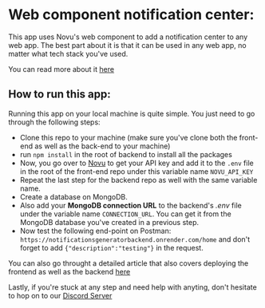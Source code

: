 
# Web component notification center:

This app uses Novu's web component to add a notification center to any web app. The best part about it is that it can be used in any web app, no matter what tech stack you've used.

You can read more about it [here](https://docs.novu.co/notification-center/web-component/)

## How to run this app:

Running this app on your local machine is quite simple. You just need to go through the following steps:

- Clone this repo to your machine (make sure you've clone both the front-end as well as the back-end to your machine)
- run `npm install` in the root of backend to install all the packages
- Now, you go over to [Novu](www.novu.co) to get your API key and add it to the `.env` file in the root of the front-end repo under this variable name `NOVU_API_KEY`
- Repeat the last step for the backend repo as well with the same variable name.
- Create a database on MongoDB.
- Also add your __MongoDB connection URL__ to the backend's _.env_ file under the variable name `CONNECTION_URL`. You can get it from the MongoDB database you've created in a previous step.
- Now test the following end-point on Postman: `https://notificationsgeneratorbackend.onrender.com/home` and don't forget to add `{"description":"testing"}` in the request. 

You can also go throught a detailed article that also covers deploying the frontend as well as the backend [here](https://dev.to/novu/how-to-add-in-app-notifications-to-any-web-app-1b4n)

Lastly, if you're stuck at any step and need help with anyting, don't hesitate to hop on to our [Discord Server](https://discord.gg/novu)